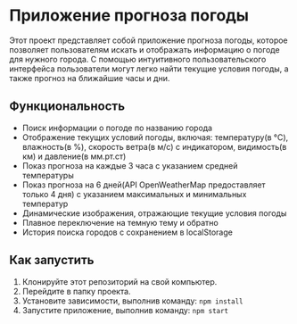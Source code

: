 # Приложение прогноза погоды

Этот проект представляет собой приложение прогноза погоды, которое позволяет пользователям искать и отображать информацию о погоде для нужного города. С помощью интуитивного пользовательского интерфейса пользователи могут легко найти текущие условия погоды, а также прогноз на ближайшие часы и дни.

## Функциональность

- Поиск информации о погоде по названию города
- Отображение текущих условий погоды, включая: температуру(в °C), влажность(в %), скорость ветра(в м/c) с индикатором, видимость(в км) и давление(в мм.рт.ст)
- Показ прогноза на каждые 3 часа с указанием средней температуры
- Показ прогноза на 6 дней(API OpenWeatherMap предоставляет только 4 дня) с указанием максимальных и минимальных температур
- Динамические изображения, отражающие текущие условия погоды
- Плавное переключение на темную тему и обратно
- История поиска городов с сохранением в localStorage

## Как запустить

1. Клонируйте этот репозиторий на свой компьютер.
2. Перейдите в папку проекта.
3. Установите зависимости, выполнив команду: `npm install`
4. Запустите приложение, выполнив команду: `npm start`
   

